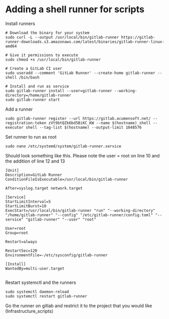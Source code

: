 # Adding a shell runner for scripts

Install runners

```
# Download the binary for your system
sudo curl -L --output /usr/local/bin/gitlab-runner https://gitlab-runner-downloads.s3.amazonaws.com/latest/binaries/gitlab-runner-linux-amd64

# Give it permissions to execute
sudo chmod +x /usr/local/bin/gitlab-runner

# Create a GitLab CI user
sudo useradd --comment 'GitLab Runner' --create-home gitlab-runner --shell /bin/bash

# Install and run as service
sudo gitlab-runner install --user=gitlab-runner --working-directory=/home/gitlab-runner
sudo gitlab-runner start
```

Add a runner

```
sudo gitlab-runner register --url https://gitlab.acumensoft.net/ --registration-token zVt9btQZk6bd5BiKC_KW --name $(hostname)_shell --executor shell --tag-list $(hostname) --output-limit 1048576
```

Set runner to run as root

```
sudo nano /etc/systemd/system/gitlab-runner.service
```

Should look something like this. Please note the user = root on line 10 and the addition of line 12 and 13

```
[Unit]
Description=GitLab Runner
ConditionFileIsExecutable=/usr/local/bin/gitlab-runner

After=syslog.target network.target

[Service]
StartLimitInterval=5
StartLimitBurst=10
ExecStart=/usr/local/bin/gitlab-runner "run" "--working-directory" "/home/gitlab-runner" "--config" "/etc/gitlab-runner/config.toml" "--service" "gitlab-runner" "--user" "root"

User=root
Group=root

Restart=always

RestartSec=120
EnvironmentFile=-/etc/sysconfig/gitlab-runner

[Install]
WantedBy=multi-user.target


```

Restart systemctl and the runners

```
sudo systemctl daemon-reload
sudo systemctl restart gitlab-runner
```

Go the runner on gitlab and restrict it to the project that you would like (Infrastructure\_scripts)
